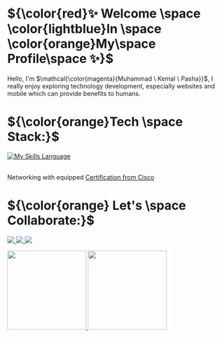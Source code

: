 # ${\color{red}✨ Welcome \space \color{lightblue}In \space \color{orange}My\space Profile\space ✨}$
Hello, I'm $\mathcal{\color{magenta}{Muhammad \ Kemal \ Pasha}}$, I really enjoy exploring technology development, especially websites and mobile which can provide benefits to humans.

# ${\color{orange}Tech \space Stack:}$
[![My Skills Language](https://skillicons.dev/icons?i=java,kotlin,js,php,cpp,html,css,androidstudio,arduino,bootstrap,dart,docker,express,firebase,flutter,laravel,mysql,mongodb,vscode,tailwind,react,py,nodejs&theme=light)](https://github.com/mkp-kemal)

<br>Networking with equipped [Certification from Cisco](https://)<br>

# ${\color{orange} Let's \space Collaborate:}$
<p align="left">
  <a href="https://www.linkedin.com/in/muhammad-kemal-pasha-a97770213/">
    <img src="https://skillicons.dev/icons?i=linkedin" />
  </a>
  <a href="https://www.instagram.com/kemal.mkp/">
    <img src="https://skillicons.dev/icons?i=instagram" />
  </a>
  <a href="">
    <img src="https://skillicons.dev/icons?i=discord" />
  </a>
</p>

<p align="left">
<a href="https://github.com/mkp-kemal">
  <img height="180em" src="https://github-readme-stats-eight-theta.vercel.app/api?username=mkp-kemal&show_icons=true&theme=algolia&include_all_commits=true&count_private=true"/>
  <img height="180em" src="https://github-readme-stats-eight-theta.vercel.app/api/top-langs/?username=mkp-kemal&layout=compact&theme=algolia"/>
</a>
</p>
